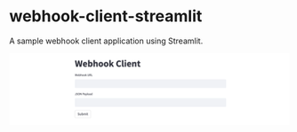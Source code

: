 # webhook-client-streamlit
A sample webhook client application using Streamlit.

![webhook-client-streamlit](./webhook-client-streamlit.png)
